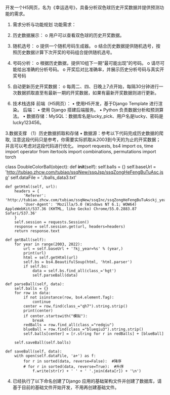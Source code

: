 开发一个H5网页，名为《幸运选号》，具备分析双色球历史开奖数据并提供预测功能的需求。
1. 需求分析与功能规划
功能需求：
1.	历史数据展示：
o	用户可以查看双色球的历史开奖数据。
2.	随机选号：
o	提供一个随机号码生成器。
o	结合历史数据提供随机选号，按照历史数据计算下次开奖的号码组合提供随机选号。
3.	号码分析：
o	根据历史数据，提供10组下一期“最可能出现”的号码。
o	请尽可能给出准确的分析号码。
o	开奖后对比准确率，并展示历史分析号码与真实开奖号码
4.	自动更新历史开奖数据：
o	每周二、四、日晚上7点开始，每隔30分钟进行一次数据抓取直至有最新一期的开奖数据，如果有最新开奖数据则进行更新。

2. 技术栈选择
前端（H5网页）：
•	使用H5开发，基于Django Template 进行渲染。
后端：
•	使用 Django 搭建后端服务。
•	Python 负责数据分析和预测算法。
•	数据存储：MySQL：数据库名是lucky_pick、用户名是lucky、密码是lucky123456。


3.数据支撑
（1）历史数据抓取和存储
•	数据源：参考以下代码完成历史数据的爬取, 注意这段代码只是参考，你需要实际抓取从2003到今天的为止的开奖数据；并且可以考虑对这段代码进行优化。
import requests, bs4
import os, time
import operator
from itertools import combinations, permutations
import torch
 
 
class DoubleColorBall(object):
    def __init__(self):
        self.balls = {}
        self.baseUrl = 'http://tubiao.zhcw.com/tubiao/ssqNew/ssqJsp/ssqZongHeFengBuTuAsc.jsp'
        self.dataFile = './balls_data3.txt'
 
    def getHtml(self, url):
        headers = {
            'Referer': 'http://tubiao.zhcw.com/tubiao/ssqNew/ssqInc/ssqZongHeFengBuTuAsckj_year=2016.html',
            'User-Agent': 'Mozilla/5.0 (Windows NT 6.1; WOW64) AppleWebKit/537.36 (KHTML, like Gecko) Chrome/55.0.2883.87 Safari/537.36'
        }
        self.session = requests.Session()
        response = self.session.get(url, headers=headers)
        return response.text
 
    def getBall(self):
        for year in range(2003, 2022):
            url = self.baseUrl + '?kj_year=%s' % (year,)
            print(url)
            html = self.getHtml(url)
            self.bs = bs4.BeautifulSoup(html, 'html.parser')
            if self.bs:
                data = self.bs.find_all(class_='hgt')
                self.parseBall(data)
 
    def parseBall(self, data):
        self.balls = {}
        for row in data:
            if not isinstance(row, bs4.element.Tag):
                continue
            center = row.find(class_="qh7").string.strip()
            print(center)
            if center.startswith("模拟"):
                break
            redBalls = row.find_all(class_="redqiu")
            blueBall = row.find(class_="blueqiu3").string.strip()
            self.balls[center] = [r.string for r in redBalls] + [blueBall]
 
        self.saveBall(self.balls)
 
    def saveBall(self, data):
        with open(self.dataFile, 'a+') as f:
            for r in sorted(data, reverse=False):  #降序
            # for r in sorted(data, reverse=True):  #升序
                f.write(str(r) + ' ' + ' '.join(data[r]) + '\n')
 
4. 已经执行了以下命名创建了Django 应用的基础架构文件并创建了数据库，请基于目前的基础文件开始开发，不用再创建基础文件。


